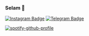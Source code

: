### Selam 👋

[![Instagram Badge](https://img.shields.io/badge/-Instagram-000?style=quare&labelColor=000&logo=Instagram&logoColor=white&link=https://instagram.com/ama_hocaam?igshid=YmMyMTA2M2Y=)](https://instagram.com/ama_hocaam?igshid=YmMyMTA2M2Y=)
[![Telegram Badge](https://img.shields.io/badge/-Telegram-blue?style=flat-quare&labelColor=dark_blue&logo=Telegram&logoColor=dark_blue&link=t.me/PlutoOwner)](https://t.me/PlutoOwner)

[![spotify-github-profile](https://open.spotify.com/user/31y2eywbhktammczdphcggozvx5q)]([https://open.spotify.com/user/i278g9oqpyy68ogf8m3no8rcs?si=723cc2e2199a423c](https://open.spotify.com/user/31y2eywbhktammczdphcggozvx5q)https://open.spotify.com/user/31y2eywbhktammczdphcggozvx5q)


